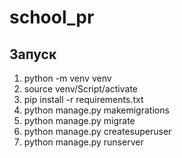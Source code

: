 # school_pr
## Запуск
1. python -m venv venv
2. source venv/Script/activate
3. pip install -r requirements.txt
4. python manage.py makemigrations
5. python manage.py migrate
6. python manage.py createsuperuser
7. python manage.py runserver
